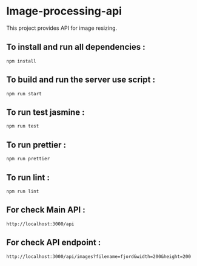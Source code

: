 # Image-processing-api

This project provides API for image resizing.

## To install and run all dependencies :

```
npm install
```

## To build and run the server use script :

```
npm run start
```

## To run test jasmine :

```
npm run test
```

## To run prettier :

```
npm run prettier
```

## To run lint :

```
npm run lint
```

## For check Main API :

```
http://localhost:3000/api
```

## For check API endpoint :

```
http://localhost:3000/api/images?filename=fjord&width=200&height=200
```
